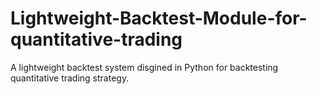# Lightweight-Backtest-Module-for-quantitative-trading
A lightweight backtest system disgined in Python for backtesting quantitative trading strategy.
